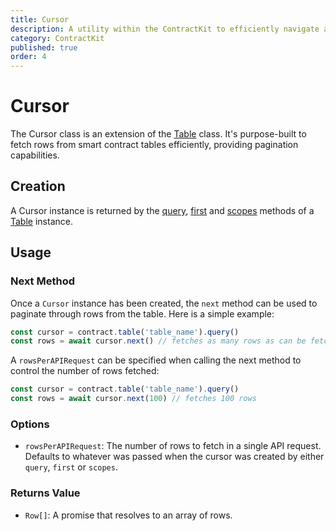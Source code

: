 ```yaml
---
title: Cursor
description: A utility within the ContractKit to efficiently navigate and fetch rows from smart contract tables with pagination.
category: ContractKit
published: true
order: 4
---
```


# Cursor

The Cursor class is an extension of the [Table](/docs/contract-kit/table) class. It's purpose-built to fetch rows from smart contract tables efficiently, providing pagination capabilities.

## Creation

A Cursor instance is returned by the [query](/docs/contract-kit/query-method), [first](/docs/contract-kit/first-method) and [scopes](/docs/contract-kit/scopes-method) methods of a [Table](/docs/contract-kit/table) instance.
    
## Usage

### Next Method

Once a `Cursor` instance has been created, the `next` method can be used to paginate through rows from the table. Here is a simple example:

```typescript
const cursor = contract.table('table_name').query()
const rows = await cursor.next() // fetches as many rows as can be fetched in a single API request
```

A `rowsPerAPIRequest` can be specified when calling the next method to control the number of rows fetched:

```typescript 
const cursor = contract.table('table_name').query()
const rows = await cursor.next(100) // fetches 100 rows
```

### Options

- `rowsPerAPIRequest`: The number of rows to fetch in a single API request. Defaults to whatever was passed when the cursor was created by either `query`, `first` or `scopes`.

### Returns Value

- `Row[]`: A promise that resolves to an array of rows.
